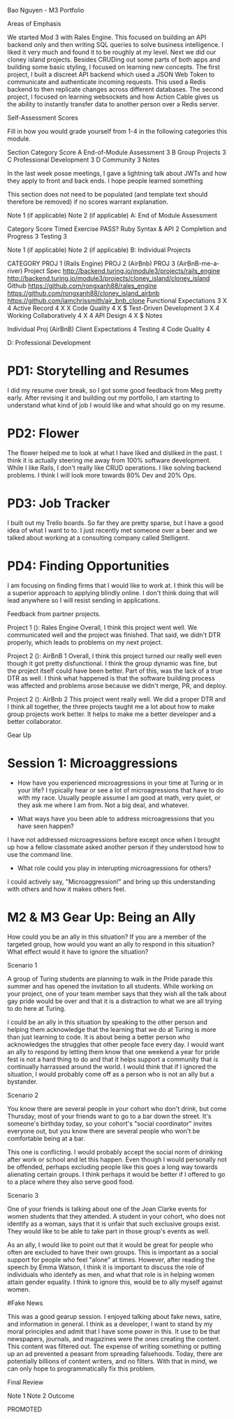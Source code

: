 Bao Nguyen - M3 Portfolio

Areas of Emphasis

We started Mod 3 with Rales Engine. This focused on building an API backend only and
then writing SQL queries to solve business intelligence. I liked it very much and
found it to be roughly at my level. Next we did our cloney island projects. Besides
CRUDing out some parts of both apps and building some basic styling, I focused on
learning new concepts. The first project, I built a discreet API backend which used
a JSON Web Token to communicate and authenticate incoming requests. This used a Redis
backend to then replicate changes across different databases. The second project, I focused
on learning websockets and how Action Cable gives us the ability to instantly transfer data
to another person over a Redis server.

Self-Assessment Scores

Fill in how you would grade yourself from 1-4 in the following categories this module.

Section	Category	Score
A	End-of-Module Assessment	3
B	Group Projects	3
C	Professional Development	3
D	Community	3
Notes

In the last week posse meetings, I gave a lightning talk about JWTs and how they apply to
front and back ends. I hope people learned something

This section does not need to be populated (and template text should therefore be removed) if no scores warrant explanation.

Note 1 (if applicable)
Note 2 (if applicable)
A: End of Module Assessment

Category	Score
Timed Exercise	PASS?
Ruby Syntax & API	2
Completion and Progress	3
Testing	3

Note 1 (if applicable)
Note 2 (if applicable)
B: Individual Projects

CATEGORY	PROJ 1 (Rails Engine)	PROJ 2 (AirBnb) PROJ 3 (AirBnB-me-a-river)
Project Spec	http://backend.turing.io/module3/projects/rails_engine	http://backend.turing.io/module3/projects/cloney_island/cloney_island
Github	https://github.com/rongxanh88/rales_engine	https://github.com/rongxanh88/cloney_island_airbnb	https://github.com/iamchrissmith/air_bnb_clone
Functional Expectations	3	X	4
Active Record           4 X X
Code Quality            4 X $
Test-Driven Development	3	X	4
Working Collaboratively	4	X	4
API Design              4 X $
Notes

Individual Proj (AirBnB)
Client Expectations 4
Testing             4
Code Quality        4


D: Professional Development

# PD1: Storytelling and Resumes
I did my resume over break, so I got some good feedback from Meg pretty early. After revising it and building out my portfolio, I am starting to understand what kind of job I would like
and what should go on my resume.

# PD2: Flower
The flower helped me to look at what I have liked and disliked in the past. I think it is actually steering me away from 100% software development. While I like Rails, I don't really like
CRUD operations. I like solving backend problems. I think I will look more towards 80% Dev and 20% Ops.

# PD3: Job Tracker
I built out my Trello boards. So far they are pretty sparse, but I have a good idea of what I want to to. I just recently met someone over a beer and we talked about working at a 
consulting company called Stelligent.

# PD4: Finding Opportunities
I am focusing on finding firms that I would like to work at. I think this will be a superior approach to applying blindly online. I don't think doing that will lead anywhere
so I will resist sending in applications.

Feedback from partner projects.

Project 1 (): Rales Engine
Overall, I think this project went well. We communicated well and the project was finished. That said, we didn't DTR properly, which leads to problems on my next project.

Project 2 (): AirBnB 1
Overall, I think this project turned our really well even though it got pretty disfunctional. I think the group dynamic was fine, but the project itself could have been better.
Part of this, was the lack of a true DTR as well. I think what happened is that the software building process was affected and problems arose because we didn't merge, PR, and
deploy.

Project 2 (): AirBnb 2
This project went really well. We did a proper DTR and I think all together, the three projects taught me a lot about how to make group projects work better. It helps to make me
a better developer and a better collaborator.

Gear Up

# Session 1: Microaggressions

* How have you experienced microagressions in your time at Turing or in your life?
I typically hear or see a lot of microagressions that have to do with my race. Usually people assume I am good at math,
very quiet, or they ask me where I am from. Not a big deal, and whatever.

* What ways have you been able to address microagressions that you have seen happen?

I have not addressed microagressions before except once when I brought up how a fellow classmate asked another person if they understood how to use the command line.

* What role could you play in interupting microagressions for others?

I could actively say, "Microaggression!" and bring up this understanding with others and how it makes others feel.

# M2 & M3 Gear Up: Being an Ally

How could you be an ally in this situation? If you are a member of the targeted group, how would you want an ally to respond in this situation? What effect would it have to ignore the situation?

Scenario 1

A group of Turing students are planning to walk in the Pride parade this summer and has opened the invitation to all students. While working on your project, one of your team member says that they wish all the talk about gay pride would be over and that it is a distraction to what we are all trying to do here at Turing.

I could be an ally in this situation by speaking to the other person and helping them acknowledge that the learning that we do at Turing is more than just learning to code. It is about being a better person who acknowledges the struggles that other people face every day. I would want an ally to respond by letting them know that one weekend a year for pride fest is not a hard thing to do and that it helps support a community that is continually harrassed around the world. I would think that if I ignored the situation, I would probably come off as a person who is not an ally but a bystander.

Scenario 2

You know there are several people in your cohort who don't drink, but come Thursday, most of your friends want to go to a bar down the street. It's someone's birthday today, so your cohort's "social coordinator" invites everyone out, but you know there are several people who won't be comfortable being at a bar.

This one is conflicting. I would probably accept the social norm of drinking after work or school and let this happen. Even though I would personally not be offended, perhaps excluding people like this goes a long way towards alienating certain groups. I think perhaps it would be better if I offered to go to a place where they also serve good food.

Scenario 3

One of your friends is talking about one of the Joan Clarke events for women students that they attended. A student in your cohort, who does not identify as a woman, says that it is unfair that such exclusive groups exist. They would like to be able to take part in those group's events as well.

As an ally, I would like to point out that it would be great for people who often are excluded to have their own groups. This is important as a social support for people who feel "alone" at times. However, after reading the speech by Emma Watson, I think it is important to discuss the role of individuals who identefy as men, and what that role is in helping women attain gender equality. I think to ignore this, would be to ally myself against women.

#Fake News

This was a good gearup session. I enjoyed talking about fake news, satire, and information in general. I think as a developer, I want to stand by
my moral principles and admit that I have some power in this. It use to be that newspapers, journals, and magazines were the  ones creating the content.
This content was filtered out. The expense of writing something or putting up an ad prevented a peasant from spreading falsehoods. Today, there are
potentially billions of content writers, and no filters. With that in mind, we can only hope to programmatically fix this problem.

Final Review

Note 1
Note 2
Outcome

PROMOTED
